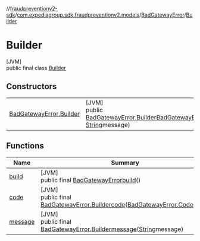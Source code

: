 //[fraudpreventionv2-sdk](../../../../index.md)/[com.expediagroup.sdk.fraudpreventionv2.models](../../index.md)/[BadGatewayError](../index.md)/[Builder](index.md)

# Builder

[JVM]\
public final class [Builder](index.md)

## Constructors

| | |
|---|---|
| [BadGatewayError.Builder](-bad-gateway-error.-builder.md) | [JVM]<br>public [BadGatewayError.Builder](index.md)[BadGatewayError.Builder](-bad-gateway-error.-builder.md)([BadGatewayError.Code](../-code/index.md)code, [String](https://docs.oracle.com/javase/8/docs/api/java/lang/String.html)message) |

## Functions

| Name | Summary |
|---|---|
| [build](build.md) | [JVM]<br>public final [BadGatewayError](../index.md)[build](build.md)() |
| [code](code.md) | [JVM]<br>public final [BadGatewayError.Builder](index.md)[code](code.md)([BadGatewayError.Code](../-code/index.md)code) |
| [message](message.md) | [JVM]<br>public final [BadGatewayError.Builder](index.md)[message](message.md)([String](https://docs.oracle.com/javase/8/docs/api/java/lang/String.html)message) |
